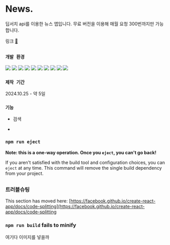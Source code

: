 # News.
딥서치 api를 이용한 뉴스 앱입니다.
무료 버전을 이용해 매월 요청 300번까지만 가능합니다.

링크 [📗](https://vue-news-sepia.vercel.app/)

##

### `개발 환경`
<img src='https://img.shields.io/badge/Vue%20js-35495E?style=for-the-badge&logo=vuedotjs&logoColor=4FC08D'> <img src="https://img.shields.io/badge/Sass-CC6699?style=for-the-badge&logo=sass&logoColor=white">
<img src="https://img.shields.io/badge/MongoDB-4EA94B?style=for-the-badge&logo=mongodb&logoColor=white">
<img src="https://img.shields.io/badge/axios-671ddf?&style=for-the-badge&logo=axios&logoColor=white">
<img src="https://img.shields.io/badge/Vercel-000000?style=for-the-badge&logo=vercel&logoColor=white">
<img src="https://img.shields.io/badge/Figma-F24E1E?style=for-the-badge&logo=figma&logoColor=white">
<img src="https://img.shields.io/badge/GIT-E44C30?style=for-the-badge&logo=git&logoColor=white">
<img src="https://img.shields.io/badge/github-181717?style=for-the-badge&logo=github&logoColor=white">
<img src="https://img.shields.io/badge/Postman-FF6C37?style=for-the-badge&logo=Postman&logoColor=white">
<img src="https://img.shields.io/badge/Express%20js-000000?style=for-the-badge&logo=express&logoColor=white">

### `제작 기간`
2024.10.25 - 약 5일

### `기능`
* 검색
- 

### `npm run eject`

**Note: this is a one-way operation. Once you `eject`, you can't go back!**

If you aren't satisfied with the build tool and configuration choices, you can `eject` at any time. This command will remove the single build dependency from your project.

##

### 트러블슈팅

This section has moved here: [https://facebook.github.io/create-react-app/docs/code-splitting](https://facebook.github.io/create-react-app/docs/code-splitting


### `npm run build` fails to minify
여기다 이미지를 넣을까
